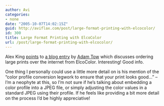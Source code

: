 ```yaml
---
author: Avi
categories:
- none
date: "2005-10-07T14:02:15Z"
guid: http://aviflax.com/post/large-format-printing-with-elcocolor/
id: 300
title: Large Format Printing with ElcoColor
url: /post/large-format-printing-with-elcocolor/
---
```

Alex King [points](http://www.alexking.org/blog/2005/10/06/fall/) to [a blog entry](http://www.tow.com/2005/10/06/large-format-printing/) by [Adam Tow](http://www.tow.com/) which discusses ordering large prints over the internet from ElcoColor. Interesting! Good info.

One thing I personally could use a little more detail on is his mention of the &#8220;color profile conversion legwork to ensure that your print looks good&#8230;&#8221; &#8211; I&#8217;m a neophyte at this, so I&#8217;m not sure if he&#8217;s talking about embedding a color profile into a JPEG file, or simply adjusting the color values in a standard JPEG using their profile. If he feels like providing a bit more detail on the process I&#8217;d be highly appreciative!